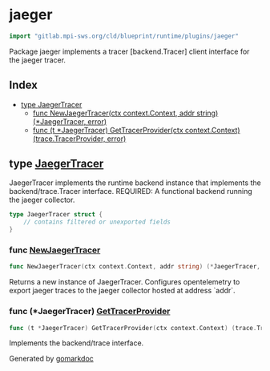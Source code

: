 <!-- Code generated by gomarkdoc. DO NOT EDIT -->

# jaeger

```go
import "gitlab.mpi-sws.org/cld/blueprint/runtime/plugins/jaeger"
```

Package jaeger implements a tracer \[backend.Tracer\] client interface for the jaeger tracer.

## Index

- [type JaegerTracer](<#JaegerTracer>)
  - [func NewJaegerTracer\(ctx context.Context, addr string\) \(\*JaegerTracer, error\)](<#NewJaegerTracer>)
  - [func \(t \*JaegerTracer\) GetTracerProvider\(ctx context.Context\) \(trace.TracerProvider, error\)](<#JaegerTracer.GetTracerProvider>)


<a name="JaegerTracer"></a>
## type [JaegerTracer](<https://gitlab.mpi-sws.org/cld/blueprint2/blueprint/blob/main/runtime/plugins/jaeger/trace.go#L14-L16>)

JaegerTracer implements the runtime backend instance that implements the backend/trace.Tracer interface. REQUIRED: A functional backend running the jaeger collector.

```go
type JaegerTracer struct {
    // contains filtered or unexported fields
}
```

<a name="NewJaegerTracer"></a>
### func [NewJaegerTracer](<https://gitlab.mpi-sws.org/cld/blueprint2/blueprint/blob/main/runtime/plugins/jaeger/trace.go#L20>)

```go
func NewJaegerTracer(ctx context.Context, addr string) (*JaegerTracer, error)
```

Returns a new instance of JaegerTracer. Configures opentelemetry to export jaeger traces to the jaeger collector hosted at address \`addr\`.

<a name="JaegerTracer.GetTracerProvider"></a>
### func \(\*JaegerTracer\) [GetTracerProvider](<https://gitlab.mpi-sws.org/cld/blueprint2/blueprint/blob/main/runtime/plugins/jaeger/trace.go#L33>)

```go
func (t *JaegerTracer) GetTracerProvider(ctx context.Context) (trace.TracerProvider, error)
```

Implements the backend/trace interface.

Generated by [gomarkdoc](<https://github.com/princjef/gomarkdoc>)
